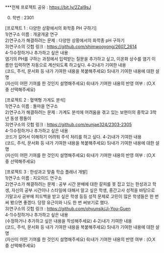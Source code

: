 ***전체 프로젝트 공유 : https://bit.ly/2ZaI9sJ

0. 학번 : 2301<br>

[프로젝트 1 : 다양한 상황에서의 화학종 PH 구하기]<br>
1)연구소 이름 : 개굴개굴 연구<br>
2)연구소가 해결하려는 문제 : 다양한 상황에서의 화학종 pH 구하기<br>
3)연구소의 깃헙 링크 : https://github.com/shimwooyong/2607_2614<br>
4-1)수정하거나 추가하고 싶은 내용<br>
염기의 PH를 구하는 과정에서 입력받는 질문을 추가하고 싶고, 이온화 상수를 염기 이름만 입력하면 자동으로 계산되도록 하고싶다.
4-2)내가 기여한 내용<br>
(코드, 주석, 문서화 등 내가 기여한 내용을 복붙해주세요)
5)내가 기여한 내용에 대한 설명<br>
(자신이 어떤 기여를 한 것인지 설명해주세요)
6)내가 기여한 내용의 반영 여부 : (O,X 중 선택해주세요)<br>

[프로젝트 2 : 혈액형 가게도 분석]<br>
1)연구소 이름 : 돌마을 연구소<br>
2)연구소가 해결하려는 문제 : 가계도 분석에 어려움을 겪고 있는 보현이의 중학교 3학년 동생 짱돌이<br>
3)연구소의 깃헙 링크 : https://github.com/eunjae324/2303-2305<br>
4-1)수정하거나 추가하고 싶은 내용<br>
코드가 길어서 이해하기 어려워 주석 처리를 하고 싶다.
4-2)내가 기여한 내용<br>
(코드, 주석, 문서화 등 내가 기여한 내용을 복붙해주세요)
5)내가 기여한 내용에 대한 설명<br>
(자신이 어떤 기여를 한 것인지 설명해주세요)
6)내가 기여한 내용의 반영 여부 : (O,X 중 선택해주세요)<br>

[프로젝트 3 : 한성과고 맞춤 학습 플래너 개발]<br>
1)연구소 이름 : 지오이드 연구소<br>
2)연구소가 해결하려는 문제 : 공부 시간 분배에 대한 갈피를 못 잡고 있는 한성과고 학생, 자신의 공부 시간이나 스타일에 대해서 알고 싶은 학생,  중간고사 성적을 바탕으로 기말고사 공부에 피드백을 받고 싶은 학생 등등 성적 문제로 고민이 많은 학생들은 한 번 써 봤으면 좋겠다. 당장 유근이와 나도 한 번 써보기로 했다.<br>
3)연구소의 깃헙 링크 : https://github.com/ohyunsik/Ji-You-Guen<br>
4-1)수정하거나 추가하고 싶은 내용<br>
(수정하거나 추가하고 싶은 내용을 작성해주세요)
4-2)내가 기여한 내용<br>
(코드, 주석, 문서화 등 내가 기여한 내용을 복붙해주세요)
5)내가 기여한 내용에 대한 설명<br>
(자신이 어떤 기여를 한 것인지 설명해주세요)
6)내가 기여한 내용의 반영 여부 : (O,X 중 선택해주세요)<br>
